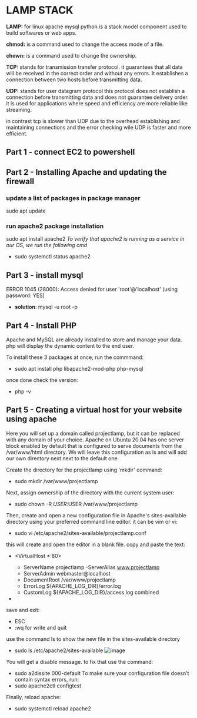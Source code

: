 # LAMP STACK



**LAMP:** for linux apache mysql python is a stack model component used to build softwares or web apps.

**chmod:** is a command used to change the access mode of a file.

**chown:** is a command used to change the ownership.

**TCP:** stands for transmission transfer protocol. it guarantees that all data will be received in the correct order and without any errors. It establishes 
a connection between two hosts before transmitting data.

**UDP:** stands for user datagram protocol this protocol does not establish a connection before transmitting data and does not guarantee delivery order.
it is used for applications where speed and efficiency are more reliable like streaming.

in contrast tcp is slower than UDP due to the overhead establishing and maintaining connections and the error checking wile UDP is faster and more efficient.

## Part 1 - connect EC2 to powershell

## Part 2 - Installing Apache and updating the firewall

### update a list of packages in package manager
sudo apt update 

### run apache2 package installation
sudo apt install apache2
*To verify that apache2 is running as a service in our OS, we run the following cmd*
* sudo systemctl status apache2 



## Part 3 - install mysql 
ERROR 1045 (28000): Access denied for user 'root'@'localhost' (using password: YES)
* **solution**: mysql -u root -p

## Part 4 - Install PHP
Apache and MySQL are already installed to store and manage your data. php will display the dynamic content to the end user.

To install these 3 packages at once, run the commmand:
* sudo apt install php libapache2-mod-php php-mysql

once done check the version:
* php -v
## Part 5 - Creating a virtual host for your website using apache

Here you will set up a domain called projectlamp, but it can be replaced with any domain of your choice.
Apache on Ubuntu 20.04 has one server block enabled by default that is configured to serve documents from the /var/www/html directory. 
We will leave this configuration as is and will add our own directory next next to the default one.

Create the directory for the projectlamp using 'mkdir' command:
* sudo mkdir /var/www/projectlamp

Next, assign ownership of the directory with the current system user:
* sudo chown -R $USER:$USER /var/www/projectlamp

Then, create and open a new configuration file in Apache's sites-available directory using your preferred command line editor. it can be vim or vi:
- sudo vi /etc/apache2/sites-available/projectlamp.conf

this will create and open the editor in a blank file. copy and paste the text:


 - <VirtualHost *:80>
 
   - ServerName projectlamp
   -ServerAlias www.projectlamp 
   - ServerAdmin webmaster@localhost
   - DocumentRoot /var/www/projectlamp
   - ErrorLog ${APACHE_LOG_DIR}/error.log
   - CustomLog ${APACHE_LOG_DIR}/access.log combined
 
 - </VirtualHost>

save and exit: 
* ESC
* :wq for write and quit

use the command ls to show the new file in the sites-available directory
* sudo ls /etc/apache2/sites-available
![image](https://github.com/Tyannherve11/Devops-Project-1/assets/37128739/8dd116cc-ce8e-4c0d-9d9c-e62c28ec4fe7)

You will get a disable message. to fix that use the command: 
- sudo a2dissite 000-default
To make sure your configuration file doesn’t contain syntax errors, run:
- sudo apache2ctl configtest

Finally, reload apache:
- sudo systemctl reload apache2





